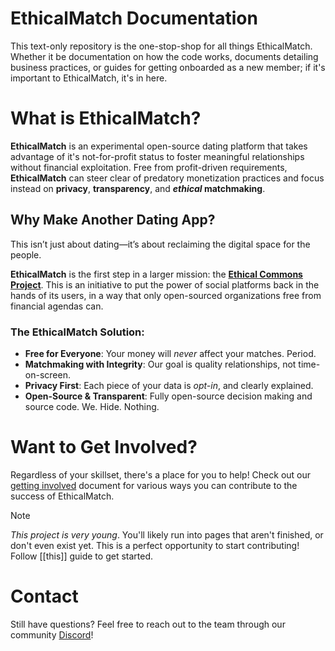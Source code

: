 # EthicalMatch Documentation
This text-only repository is the one-stop-shop for all things EthicalMatch. Whether it be documentation on how the code works, documents detailing business practices, or guides for getting onboarded as a new member; if it's important to EthicalMatch, it's in here.

# What is EthicalMatch?
**EthicalMatch** is an experimental open-source dating platform that takes advantage of it's not-for-profit status to foster meaningful relationships without financial exploitation. Free from profit-driven requirements, **EthicalMatch** can steer clear of predatory monetization practices and focus instead on **privacy**, **transparency**, and ***ethical* matchmaking**.

## Why Make Another Dating App?
This isn’t just about dating—it’s about reclaiming the digital space for the people.

**EthicalMatch** is the first step in a larger mission: the [**Ethical Commons Project**](https://ethical-commons-project.github.io/). This is an initiative to put the power of social platforms back in the hands of its users, in a way that only open-sourced organizations free from financial agendas can.

### The EthicalMatch Solution:
- **Free for Everyone**: Your money will *never* affect your matches. Period.
- **Matchmaking with Integrity**: Our goal is quality relationships, not time-on-screen.
- **Privacy First**: Each piece of your data is *opt-in*, and clearly explained.
- **Open-Source & Transparent**: Fully open-source decision making and source code. We. Hide. Nothing.

# Want to Get Involved?
Regardless of your skillset, there's a place for you to help! Check out our [getting involved](Join%20the%20Team!/README.md) document for various ways you can contribute to the success of EthicalMatch.

> [!Note]
> *This project is very young*. You'll likely run into pages that aren't finished, or don't even exist yet. This is a perfect opportunity to start contributing! Follow [[this]] guide to get started.
# Contact
Still have questions? Feel free to reach out to the team through our community [Discord](https://discord.gg/P7qfVuqMXz)! 
